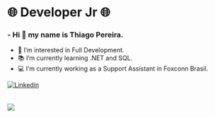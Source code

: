 # :globe_with_meridians: Developer Jr :globe_with_meridians:



### - Hi 👋 my name is Thiago Pereira.

- 👀 I’m interested in Full Development.
- 📚 I’m currently learning .NET and SQL.
- 💻 I’m currently working as a Support Assistant in Foxconn Brasil.

<div>
    <a href="https://www.linkedin.com/in/tiihpereira/" target="_blank" rel="external"><img src="https://img.shields.io/badge/LinkedIn-0077B5?style=for-the-badge&logo=linkedin&logoColor=white" alt="Linkedin"></a>
</div>
<br></br>
<img src="https://raw.githubusercontent.com/trepichio/trepichio/master/assets/code.gif"/>
